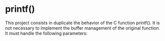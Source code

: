 # printf()
This project consists in duplicate the behavior of the C function printf(). It is not necessary to implement the buffer management of the original function. It must handle the following parameters:

